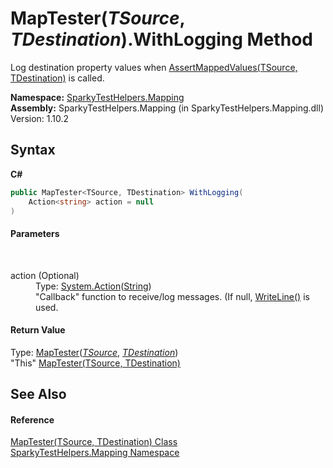 # MapTester(*TSource*, *TDestination*).WithLogging Method 
 

Log destination property values when <a href="M_SparkyTestHelpers_Mapping_MapTester_2_AssertMappedValues.md">AssertMappedValues(TSource, TDestination)</a> is called.

**Namespace:**&nbsp;<a href="N_SparkyTestHelpers_Mapping.md">SparkyTestHelpers.Mapping</a><br />**Assembly:**&nbsp;SparkyTestHelpers.Mapping (in SparkyTestHelpers.Mapping.dll) Version: 1.10.2

## Syntax

**C#**<br />
``` C#
public MapTester<TSource, TDestination> WithLogging(
	Action<string> action = null
)
```


#### Parameters
&nbsp;<dl><dt>action (Optional)</dt><dd>Type: <a href="http://msdn2.microsoft.com/en-us/library/018hxwa8" target="_blank">System.Action</a>(<a href="http://msdn2.microsoft.com/en-us/library/s1wwdcbf" target="_blank">String</a>)<br />"Callback" function to receive/log messages. (If null, <a href="http://msdn2.microsoft.com/en-us/library/zdf6yhx5" target="_blank">WriteLine()</a> is used.</dd></dl>

#### Return Value
Type: <a href="T_SparkyTestHelpers_Mapping_MapTester_2.md">MapTester</a>(<a href="T_SparkyTestHelpers_Mapping_MapTester_2.md">*TSource*</a>, <a href="T_SparkyTestHelpers_Mapping_MapTester_2.md">*TDestination*</a>)<br />"This" <a href="T_SparkyTestHelpers_Mapping_MapTester_2.md">MapTester(TSource, TDestination)</a>

## See Also


#### Reference
<a href="T_SparkyTestHelpers_Mapping_MapTester_2.md">MapTester(TSource, TDestination) Class</a><br /><a href="N_SparkyTestHelpers_Mapping.md">SparkyTestHelpers.Mapping Namespace</a><br />